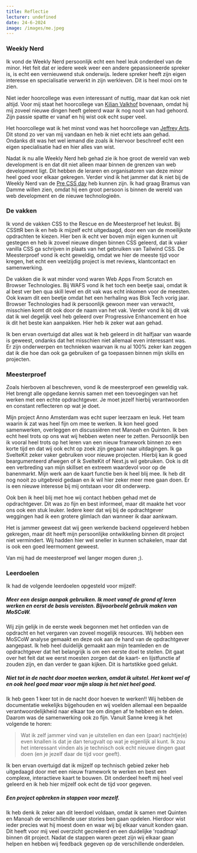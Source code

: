 ```yaml
---
title: Reflectie
lecturer: undefined
date: 24-6-2024
image: /images/me.jpeg
---
```


### Weekly Nerd

Ik vond de Weekly Nerd persoonlijk echt een heel leuk onderdeel van de minor. Het feit dat er iedere week weer een
andere gepassioneerde spreker is, is echt een vernieuwend stuk onderwijs. Iedere spreker heeft zijn eigen interesse en
specialisatie verwerkt in zijn werkleven. Dit is heel mooi om te zien.

Niet ieder hoorcollege was even interessant of nuttig, maar dat kan ook niet altijd. Voor mij staat het hoorcollege
van [Kilian Valkhof](https://weekly-nerd-web.vercel.app/posts/kilian) bovenaan, omdat hij mij zoveel nieuwe dingen heeft
geleerd waar ik nog nooit van had gehoord. Zijn passie spatte er vanaf en hij wist ook echt super veel.

Het hoorcollege wat ik het minst vond was het hoorcollege
van [Jeffrey Arts](https://weekly-nerd-web.vercel.app/posts/jeffrey). Dit stond zo ver van mij vandaan en heb ik niet
echt iets aan gehad. Ondanks dit was het wel iemand die zoals ik hiervoor beschreef echt een eigen specialisatie had en
hier alles van wist.

Nadat ik nu alle Weekly Nerd heb gehad zie ik hoe groot de wereld van web development is en dat dit niet alleen maar
binnen de grenzen van web development ligt. Dit hebben de leraren en organisatoren van deze minor heel goed voor elkaar
gekregen. Verder vind ik het jammer dat ik niet bij de Weekly Nerd van
de [Pre CSS day](https://weekly-nerd-web.vercel.app/posts/pre-css-day) heb kunnen zijn. Ik had graag Bramus van Damme
willen zien, omdat hij een groot persoon is binnen de wereld van web development en de nieuwe technologieën.

### De vakken

Ik vond de vakken CSS to the Rescue en de Meesterproef het leukst. Bij CSSttR ben ik en heb ik mijzelf echt uitgedaagd,
door een van de moeilijkste opdrachten te kiezen. Hier ben ik echt ver boven mijn eigen kunnen uit gestegen en heb ik
zoveel nieuwe dingen binnen CSS geleerd, dat ik vaker vanilla CSS ga schrijven in plaats van het gebruiken van Tailwind
CSS. De Meesterproef vond ik echt geweldig, omdat we hier de meeste tijd voor kregen, het echt een veelzijdig project is
met reviews, klantcontact en samenwerking.

De vakken die ik wat minder vond waren Web Apps From Scratch en Browser Technologies. Bij WAFS vond ik het toch een
beetje saai, omdat ik al best ver ben qua skill level en dit vak was echt inkomen voor de meesten. Ook kwam dit een
beetje omdat het een herhaling was Blok Tech vorig jaar. Browser Technologies had ik persoonlijk gewoon meer van
verwacht, misschien komt dit ook door de naam van het vak. Verder vond ik bij dit vak dat ik wel degelijk veel heb
geleerd over Progressive Enhancement en hoe ik dit het beste kan aanpakken. Hier heb ik zeker wat aan gehad.

Ik ben ervan overtuigd dat alles wat ik heb geleerd in dit halfjaar van waarde is geweest, ondanks dat het misschien
niet allemaal even interessant was. Er zijn onderwerpen en technieken waarvan ik nu al 100% zeker kan zeggen dat ik die
hoe dan ook ga gebruiken of ga toepassen binnen mijn skills en projecten.

### Meesterproef

Zoals hierboven al beschreven, vond ik de meesterproef een geweldig vak. Het brengt alle opgedane kennis samen met een
toevoegingen van het werken met een echte opdrachtgever. Je moet jezelf hierbij verantwoorden en constant reflecteren op
wat je doet.

Mijn project Anno Amsterdam was echt super leerzaam en leuk. Het team waarin ik zat was heel fijn om mee te werken. Ik
kon heel goed samenwerken, overleggen en discussiëren met Manoah en Quinten. Ik ben echt heel trots op ons wat wij
hebben weten neer te zetten. Persoonlijk ben ik vooral heel trots op het leren van een nieuw framework binnen zo een
korte tijd en dat wij ook echt op zoek zijn gegaan naar uitdagingen. Ik ga SvelteKit zeker vaker gebruiken voor nieuwe
projecten. Hierbij kan ik goed beargumenteerd afwegen of ik SvelteKit of Next.js wil gebruiken. Ook is dit een
verbreding van mijn skillset en extreem waardevol voor op de banenmarkt. Mijn werk aan de kaart functie ben ik heel blij
mee. Ik heb dit nog nooit zo uitgebreid gedaan en ik wil hier zeker meer mee gaan doen. Er is een nieuwe interesse bij
mij ontstaan voor dit onderwerp.

Ook ben ik heel blij met hoe wij contact hebben gehad met de opdrachtgever. Dit was zo fijn en best informeel, maar dit
maakte het voor ons ook een stuk leuker. Iedere keer dat wij bij de opdrachtgever weggingen had ik een grotere glimlach
dan wanneer ik daar aankwam.

Het is jammer geweest dat wij geen werkende backend opgeleverd hebben gekregen, maar dit heeft mijn persoonlijke
ontwikkeling binnen dit project niet vermindert. Wij hadden hier wel sneller in kunnen schakelen, maar dat is ook een
goed leermoment geweest.

Van mij had de meesterproef wel langer mogen duren ;).

### Leerdoelen

Ik had de volgende leerdoelen opgesteld voor mijzelf:

##### Meer een design aanpak gebruiken. Ik moet vanaf de grond af leren werken en eerst de basis vereisten. Bijvoorbeeld gebruik maken van MoSCoW.

Wij zijn gelijk in de eerste week begonnen met het ontleden van de opdracht en het vergaren van zoveel mogelijk
resources. Wij hebben een MoSCoW analyse gemaakt en deze ook aan de hand van de opdrachtgever aangepast. Ik heb heel
duidelijk gemaakt aan mijn teamleden en de opdrachtgever dat het belangrijk is om een eerste doel te stellen. Dit gaat
over het feit dat we eerst moesten zorgen dat de kaart- en lijstfunctie af zouden zijn, en dan verder te gaan kijken.
Dit is hartstikke goed gelukt.

##### Niet tot in de nacht door moeten werken, omdat ik uitstel. Het komt wel af en ook heel goed maar voor mijn slaap is het niet heel goed.

Ik heb geen 1 keer tot in de nacht door hoeven te werken!! Wij hebben de documentatie wekelijks bijgehouden en wij
voelden allemaal een bepaalde verantwoordelijkheid naar elkaar toe om dingen af te hebben en te delen. Daarom was de
samenwerking ook zo fijn. Vanuit Sanne kreeg ik het volgende te horen:

> Wat ik zelf jammer vind van je uitstellen en dan een (paar) nachtje(e) even knallen is dat je dan terugvalt op wat je
> eigenlijk al kunt. Ik zou het interessant vinden als je technisch ook echt nieuwe dingen gaat doen (en je jezelf daar
> de
> tijd voor geeft).

Ik ben ervan overtuigd dat ik mijzelf op technisch gebied zeker heb uitgedaagd door met een nieuw framework te werken en
best een complexe, interactieve kaart te bouwen. Dit onderdeel heeft mij heel veel geleerd en ik heb hier mijzelf ook
echt de tijd voor gegeven.

##### Een project opbreken in stappen voor mezelf.

Ik heb denk ik zeker aan dit leerdoel voldaan, omdat ik samen met Quinten en Manoah de verschillende user stories ben
gaan opdelen. Hierdoor wist ieder precies wat hij moest doen en waar wij bij elkaar vanuit konden gaan. Dit heeft voor
mij veel overzicht gecreëerd en een duidelijke 'roadmap' binnen dit project. Nadat de stappen waren gezet zijn wij
elkaar gaan helpen en hebben wij feedback gegeven op de verschillende onderdelen.